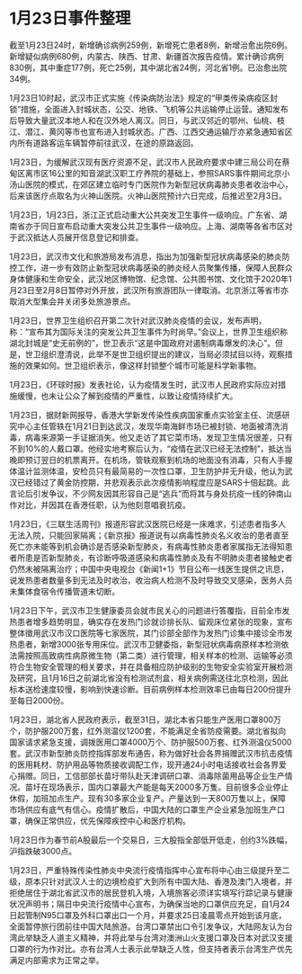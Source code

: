 # 1月23日事件整理

截至1月23日24时，新增确诊病例259例，新增死亡患者8例，新增治愈出院6例。新增疑似病例680例，内蒙古、陕西、甘肃、新疆首次报告疫情。累计确诊病例830例，其中重症177例，死亡25例，其中湖北省24例，河北省1例。已治愈出院34例。

1月23日10时起，武汉市正式实施《传染病防治法》规定的“甲类传染病疫区封锁”措施，全面进入封城状态，公交、地铁、飞机等公共运输停止运营。通知发布后导致大量武汉本地人和在汉外地人离汉。同日，与武汉邻近的鄂州、仙桃、枝江、潜江、黄冈等市也宣布进入封城状态。广西、江西交通运输厅亦紧急通知省区内所有道路客运车辆暂停前往武汉，在途的原路返回。

1月23日，为缓解武汉现有医疗资源不足，武汉市人民政府要求中建三局公司在蔡甸区离市区16公里的知音湖武汉职工疗养院的基础上，参照SARS事件期间北京小汤山医院的模式，在郊区建立临时专门医院作为新型冠状病毒肺炎患者收治中心，后来该医疗点取名为火神山医院。火神山医院预计六日完成，后推迟至2月3日。

1月23日，1月23日，浙江正式启动重大公共突发卫生事件一级响应。广东省、湖南省亦于同日宣布启动重大突发公共卫生事件一级响应。上海、湖南等各省市区对于武汉抵达人员展开信息登记和排查。

1月23日，武汉市文化和旅游局发布消息，指出为加强新型冠状病毒感染的肺炎防控工作，进一步有效防止新型冠状病毒感染的肺炎经人员聚集传播，保障人民群众身体健康和生命安全，武汉地区博物馆、纪念馆、公共图书馆、文化馆于2020年1月23日至2月8日暂停对外开放，武汉所有旅游团队一律取消。北京浙江等省市亦取消大型集会并关闭多处旅游景点。

1月23日，世界卫生组织召开第二次针对武汉肺炎疫情的会议，发布声明，称：“宣布其为国际关注的突发公共卫生事件为时尚早。”会议上，世界卫生组织称湖北封城是“史无前例的”，世卫表示“这是中国政府对遏制病毒爆发的决心”。但是，世卫组织澄清说，此举不是世卫组织提出的建议，当局必须拭目以待，观察措施的效果如何。世卫组织表示，像这样封锁整个城市可能是科学新事物。

1月23日，《环球时报》发表社论，认为疫情发生时，武汉市人民政府实际应对措施缓慢，也未让公众了解到疫情的严重性，以致让疫情持续扩大。

1月23日，据财新网报导，香港大学新发传染性疾病国家重点实验室主任、流感研究中心主任管轶在1月21日到达武汉，发现华南海鲜市场已被封锁、地面被清洗消毒，病毒来源第一手证据消失。他又走访了其它菜市场，发现卫生情况很差，只有不到10%的人戴口罩。他经实地考察后认为，“疫情在武汉已经无法控制”，抵达当晚即预订翌日的机票离开。在机场，管轶观察到机场的地面没有消毒，只有人手握体温计监测体温，安检员只有最简易的一次性口罩，卫生防护并无升级，他认为武汉已经错过了黄金防控期，并悲观表示此次疫情影响程度应是SARS十倍起跳。此言论后引发争议，不少网友因其形容自己是“逃兵”而将其与身处抗疫一线的钟南山作对比，并因其在香港任职，认为他刻意唱衰抗疫。

1月23日，《三联生活周刊》报道形容武汉医院已经是一床难求，引述患者指多人无法入院，只能回家隔离；《新京报》报道说有以病毒性肺炎名义收治的患者直至死亡亦未能等到机会确诊是否感染新型肺炎，有病毒性肺炎患者家属指无法得知患者所患是否新型肺炎，有诊断呼吸道感染和病毒性肺炎及有不明肺炎患者接触史者仍然未被隔离治疗；中国中央电视台《新闻1+1》节目公布一线医生提供之讯息，说发热患者数量多到无法及时收治，收治病人检测不及时导致交叉感染，医务人员未集体食宿令传播管道未切断。

1月23日下午，武汉市卫生健康委员会就市民关心的问题进行答覆指，目前全市发热患者增多趋势明显，确实存在发热门诊就诊排长队、留观床位紧张的现象，宣布整体徵用武汉市汉口医院等七家医院，其门诊部全部作为发热门诊集中接诊全市发热患者，新增3000张专用床位。武汉市卫健委指，新型冠状病毒病原样本检测依法需按照高致病性病原微生物（第二类）进行管理，相关样本的检测、运输等必须符合生物安全管理的相关要求，并在具备相应防护级别的生物安全实验室开展检测及研究，且1月16日之前湖北省没有检测试剂盒，相关病例需送往北京检测，因此标本送检速度较慢，影响到快速诊断。目前病例样本检测效率已由每日200份提升至每日2000份。

1月23日，湖北省人民政府表示，截至31日，湖北本省只能生产医用口罩800万个，防护服200万套，红外测温仪1200套，不能满足全省防疫需要。湖北省拟向国家请求紧急支援，调拨医用口罩4000万个、防护服500万套、红外测温仪5000套。武汉市新型肺炎防控指挥部发布通告，称为做好社会各界捐赠武汉市抗击疫情的医用耗材、防护用品等物质接收调配工作，现开通24小时电话接收社会各界爱心捐赠。同日，工信部部长苗圩带队赴天津调研口罩、消毒除菌用品等企业生产情况。苗圩在现场表示，国内口罩最大产能是每天2000多万隻。目前很多企业停止休假，加班加点生产。现有30多家企业复产。产量达到一天800万隻以上，保障市场供应有底气有信心。疫情扩散后，中国大陆的口罩生产企业紧急加班生产口罩，确保正常供应，优先保障疾控中心和医疗机构。

1月23日作为春节前A股最后一个交易日，三大股指全部低开低走，创约3%跌幅，沪指跌破3000点。

1月23日，严重特殊传染性肺炎中央流行疫情指挥中心宣布将中心由三级提升至二级，原本只针对武汉人士的边境检疫扩大到所有中国大陆、香港及澳门入境者，并拒绝居住于湖北省武汉市的居民登机入境，入境旅客必须详实填写行踪记录与健康状况声明书；隔日中央流行疫情中心宣布，为确保当地的口罩供应充足，自1月24日起管制N95口罩及外科口罩出口一个月，并要求25日凌晨零点开始到该月底，全面暂停旅行团前往中国大陆旅游。台湾口罩禁出口令引发争议，大陆网友认为台湾此举缺乏人道主义精神，并将此举与台湾对澳洲山火支援口罩及日本对武汉支援口罩的行为作对比。亦有台湾人士表示此举缺乏人性，但支持者表示台湾生产优先满足内部需求为正常之举。

